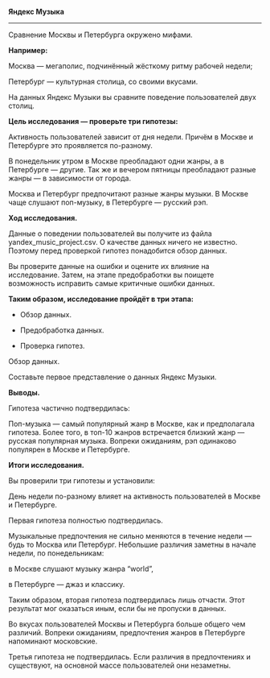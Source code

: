 **Яндекс Музыка**
_____________________________________________________________________________________________________________________________
Сравнение Москвы и Петербурга окружено мифами. 

**Например:**

Москва — мегаполис, подчинённый жёсткому ритму рабочей недели;

Петербург — культурная столица, со своими вкусами.

На данных Яндекс Музыки вы сравните поведение пользователей двух столиц.

**Цель исследования — проверьте три гипотезы:**

Активность пользователей зависит от дня недели. Причём в Москве и Петербурге это проявляется по-разному.

В понедельник утром в Москве преобладают одни жанры, а в Петербурге — другие. Так же и вечером пятницы преобладают разные жанры — в зависимости от города.

Москва и Петербург предпочитают разные жанры музыки. В Москве чаще слушают поп-музыку, в Петербурге — русский рэп.

**Ход исследования.**

Данные о поведении пользователей вы получите из файла yandex_music_project.csv. О качестве данных ничего не известно. Поэтому перед проверкой гипотез понадобится обзор данных.

Вы проверите данные на ошибки и оцените их влияние на исследование. Затем, на этапе предобработки вы поищете возможность исправить самые критичные ошибки данных.

**Таким образом, исследование пройдёт в три этапа:**

* Обзор данных.

* Предобработка данных.

* Проверка гипотез.

Обзор данных.

Составьте первое представление о данных Яндекс Музыки.

**Выводы.**

Гипотеза частично подтвердилась:

Поп-музыка — самый популярный жанр в Москве, как и предполагала гипотеза. Более того, в топ-10 жанров встречается близкий жанр — русская популярная музыка.
Вопреки ожиданиям, рэп одинаково популярен в Москве и Петербурге.

**Итоги исследования.**

Вы проверили три гипотезы и установили:

День недели по-разному влияет на активность пользователей в Москве и Петербурге.

Первая гипотеза полностью подтвердилась.

Музыкальные предпочтения не сильно меняются в течение недели — будь то Москва или Петербург. Небольшие различия заметны в начале недели, по понедельникам:

в Москве слушают музыку жанра “world”,

в Петербурге — джаз и классику.

Таким образом, вторая гипотеза подтвердилась лишь отчасти. Этот результат мог оказаться иным, если бы не пропуски в данных.

Во вкусах пользователей Москвы и Петербурга больше общего чем различий. Вопреки ожиданиям, предпочтения жанров в Петербурге напоминают московские.

Третья гипотеза не подтвердилась. Если различия в предпочтениях и существуют, на основной массе пользователей они незаметны.
